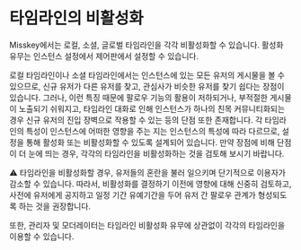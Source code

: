 # 타임라인의 비활성화
Misskey에서는 로컬, 소셜, 글로벌 타임라인을 각각 비활성화할 수 있습니다. 활성화 유무는 인스턴스 설정에서 제어판에서 설정할 수 있습니다.

로컬 타임라인이나 소셜 타임라인에서는 인스턴스에 있는 모든 유저의 게시물을 볼 수 있으므로, 신규 유저가 다른 유저를 찾고, 관심사가 비슷한 유저를 찾기 쉽다는 장점이 있습니다. 그러나, 이런 특징 때문에 팔로우 기능의 활용이 저하되거나, 부적절한 게시물이 노출되기 쉬워지고, 타임라인 대화로 인해 인스턴스가 하나의 친목 커뮤니티화되는 경우 신규 유저의 진입 장벽으로 작용할 수 있는 등의 단점 또한 존재합니다. 각 타임라인의 특성이 인스턴스에 어떠한 영향을 주는 지는 인스턴스의 특성에 따라 다르므로, 설정을 통해 활성화 또는 비활성화할 수 있도록 설계되어 있습니다. 만약 장점에 비해 단점이 더 눈에 띄는 경우, 각각의 타임라인을 비활성화하는 것을 검토해 보시기 바랍니다.

<div class="warn">⚠️ 타임라인을 비활성화할 경우, 유저들의 혼란을 불러 일으키며 단기적으로 이용자가 감소할 수 있습니다. 따라서, 비활성화를 결정하기 이전에 영향에 대해 신중히 검토하고, 사전에 유저에게 공지하고 일정 기간 유예기간을 두어 유저 간 팔로우 관계가 형성되도록 하는 것을 권장합니다.</div>

또한, 관리자 및 모더레이터는 타임라인 비활성화 유무에 상관없이 각각의 타임라인을 이용할 수 있습니다.
